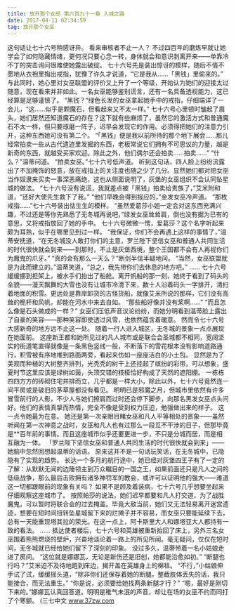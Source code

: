 ```yaml
---
title: 放开那个女巫 第六百九十一章 入城之路
date: 2017-04-11 02:34:59
tag: 放开那个女巫
---
```


这句话让七十六号稍感讶异。
看来审核者不止一人？
不过四百年的磨炼早就让她学会了如何隐藏情绪，更何况只要心念一转，身体就会和意识剥离开来——单靠冷不丁的突击询问很难使她露出破绽。
七十六号先是装出惊讶的模样，随后不情不愿地从衣袍里掏出戒指，犹豫了许久才说道，“它是我从……「黑钱」里偷来的。”
与此同时，她心里对女巫联盟的评价又上升了一个等级，开始认为她们的迎接太过随意，现在看来并非如此。一名女巫能够鉴别谎言，还有一名具备透视能力，这已经算是足够谨慎了。
“黑钱？”绿色长发的女巫拿起她手中的戒指，仔细端详了一会儿，“这……似乎是颗魔石，但看起来又不太一样。”
七十六号心里顿时皱起了眉头，她们居然还知道魔石的存在？这下就有些麻烦了，虽然它的激活方式和普通魔石不太一样，但只要琢磨一阵子，迟早会发现它的作用。必须得把她们的注意力引开，这种东西她可没有第二个。
“「黑钱」便是我以前所待的那个地下展会……那儿经常拍卖一些从古代遗迹里发掘的东西，老板常说它们拥有不可思议的力量，越是新奇的东西，就越受买家欢迎。除此之外，他们偶尔还会拍卖……拍卖……”
“什么？”温蒂问道。
“拍卖女巫。”七十六号低声道。
听到这句话，四人脸上纷纷流露出了不加掩饰的怒意，放在戒指上的关注度也随之少了几分。显然她们都对把女巫当作奴隶来买卖一事深恶痛绝，这也从侧面说明了，灰堡的女巫组织不会认同坠星城的做法。
“七十六号没有说谎，我就差点被「黑钱」拍卖给贵族了，”艾米附和道，“还好大使先生救下了我。”
“他们早晚会得到报应的，”金发女巫冷声道。
“那枚戒指……”七十六号装出怯生生的模样。
“虽然爱葛莎小姐一定会对这东西充满兴趣，不过还是等你先熟悉了无冬城再说吧，”绿发女巫耸耸肩，倒也没有据为已有的意思，又将戒指放回了她的手中。
七十六号微微一愣，爱葛莎？这个名字听起来颇为耳熟，似乎在哪里见到过一样。
“我保证，你们不会再遇上这样的事情了，”温蒂安抚道，“在无冬城没人敢打你们的主意，罗兰陛下坚信女巫和普通人共同生活的时代很快就会到来——到那时，不止是灰堡西境，整个王国都不会有人再视你们为魔鬼的爪牙。”
“真的会有那么一天么？”断剑半信半疑地问。
“当然，女巫联盟就是为此而建立的。”温蒂笑道，“总之，我先带你们去休息的地方吧。”
……
七十六号缓缓挪到担架上，被水手们抬出了船舱。离开帆船的那一刻，她终于看到了码头的全貌——漫天飘舞的大雪也没有让城市冷清下来，数十人沿着码头一字排开，清扫着地面的积雪。更远处是靠岸卸货的古怪货船，就像艾米所说的那样，它们没有高耸的桅杆和风帆，却能在河水中来去自如。
“那些船好像并没有桨啊……”
“而且怎么像是石头做成的一样？”
女巫们压低声音议论纷纷，而她分明看到温蒂脸上露出了自豪的笑容——那种笑容即使透过风雪，也依然蕴含着暖意。
然而令七十六号大感新奇的地方远不止这一处。
随着一行人进入城区，无冬城的景象一点点展现在她面前。
这座新王都和她所见过的凡人城市或是联合会圣城都不相同，宽阔坚实的街道笔直得就像是一条黑色竖线一般，不断落下的雪花根本没有影响道路通行，积雪被有序地堆到路面两旁，看起来仿如一座座洁白的小土包。
显然是为了美观而种植的大树整齐排列，光秃秃的树干上还挂起了缤纷的彩带。可以想象，盛夏时节这里应该是绿树如茵，头顶交错的枝桠恰好构成了天然的遮阳棚。
一栋栋四四方方的砖砌住宅并排而立，几乎都是一样大小，除此以外，七十六号竟然连一间平房或是破旧的茅草屋都没有看见。
明明已是邪魔之月，但城市里依然有许多冒雪前行的人影，不少人与她们擦肩而过时还会停下脚步，向那名黑发女巫点头问好。他们的表情真挚而热情，完全不像是受到权力压迫，勉强做出来的样子。
这一点令她最为在意。
她还是第一次亲眼目睹女巫和凡人平等相处的景象——虽然听闻在第一次神意之战时，女巫和凡人也有过那么一段互不干涉的日子，但那毕竟是**百年前的事情。而且这座城市似乎还要更进一步，不只是分城而居，而是相互融为一体。
「罗兰陛下坚信女巫和普通人共同生活的时代很快就会到来」——她脑中忽然回想起温蒂的话语。
原来这并不是一句话玩笑话，在无冬城中，已隐隐有了实现的趋势。
长达一个多月的航行途中，她已经对灰堡四王子有了一定的了解：从默默无闻的边陲领主到万众瞩目的一国之王，如果前面还只是凡人之间的低级战争，那么最后击败拥有诸多神罚军的教会，或许可以证明他的强大——难道这一切都跟眼前的现象有关吗？
如果不是顾及着装病，七十六号几乎想要坐起来仔细观察这座城市了。
按照帕莎的说法，她们迟早都要和凡人打交道，为了战胜魔鬼，可以暂时将联合会的过去掩盖。毕竟大敌当前，她们又无法轻易离开迷宫遗迹，想要在短时间扭转坠星城留下来的烂摊子并不容易，而女巫只要能延续下去，总有一天能重现塔其拉的荣光。在这一点上，阿卡斯里大人和娜塔亚大人都持有一致的看法。
……
抵达使者楼后，七十六号和英雄被重新抬回了床上，另外三名女巫围着熊熊燃烧的壁炉，兴奋地谈论着一路上的所见所闻。毫无疑问，仅仅在短时间，无冬城就已经给她们留下了深刻的印象。
没过多久，温蒂带着一名小姑娘走进了房间。
“这位就是娜娜瓦，无论是新伤还是旧创，她都能治愈如初。”
“断腿也行吗？”艾米迫不及待地跑到床边，揭开盖在英雄身上的棉毯。
“不行，”小姑娘伸手试了试，缓缓摇头道，“除非你们还保存着她的断腿。整截肢体丢失的话，我只能接合，而无法重生。”
“你是说，必须要给她找两条新腿才行？”
“嗯，最好是刚切下来的。”娜娜瓦认真回答道。明明是稚气未泯的声音，却让在场的女巫不约而同打了个寒颤。
(三七中文 www.37zw.com